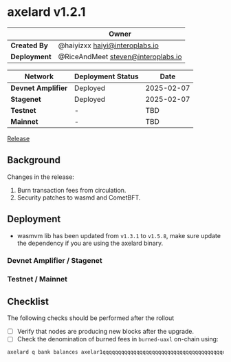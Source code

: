 # axelard v1.2.1

|  | **Owner** |
|-----------|------------|
| **Created By** | @haiyizxx <haiyi@interoplabs.io> |
| **Deployment** | @RiceAndMeet <steven@interoplabs.io> |

| **Network** | **Deployment Status** | **Date** |
|-------------|----------------------|----------|
| **Devnet Amplifier** | Deployed | 2025-02-07 |
| **Stagenet** | Deployed | 2025-02-07 |
| **Testnet** | - | TBD |
| **Mainnet** | - | TBD |

[Release](https://github.com/axelarnetwork/axelar-core/releases/tag/v1.2.1)

## Background

Changes in the release:

1. Burn transaction fees from circulation.
2. Security patches to wasmd and CometBFT.

## Deployment

- wasmvm lib has been updated from `v1.3.1` to `v1.5.8`, make sure update the dependency if you are using the axelard binary.

### Devnet Amplifier / Stagenet

### Testnet / Mainnet

## Checklist

The following checks should be performed after the rollout

- [ ] Verify that nodes are producing new blocks after the upgrade.
- [ ] Check the denomination of burned fees in `burned-uaxl` on-chain using:
```bash
axelard q bank balances axelar1qqqqqqqqqqqqqqqqqqqqqqqqqqqqqqqqqqqqqqqqqqqqqqqqqqqqecnww6
```

